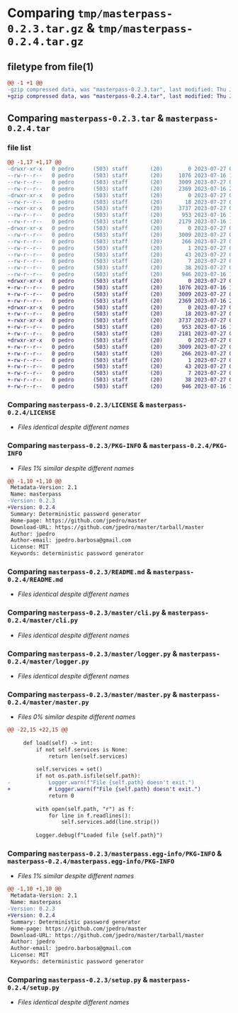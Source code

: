 # Comparing `tmp/masterpass-0.2.3.tar.gz` & `tmp/masterpass-0.2.4.tar.gz`

## filetype from file(1)

```diff
@@ -1 +1 @@
-gzip compressed data, was "masterpass-0.2.3.tar", last modified: Thu Jul 27 01:25:16 2023, max compression
+gzip compressed data, was "masterpass-0.2.4.tar", last modified: Thu Jul 27 01:42:32 2023, max compression
```

## Comparing `masterpass-0.2.3.tar` & `masterpass-0.2.4.tar`

### file list

```diff
@@ -1,17 +1,17 @@
-drwxr-xr-x   0 pedro      (503) staff       (20)        0 2023-07-27 01:25:16.148211 masterpass-0.2.3/
--rw-r--r--   0 pedro      (503) staff       (20)     1076 2023-07-16 16:43:11.000000 masterpass-0.2.3/LICENSE
--rw-r--r--   0 pedro      (503) staff       (20)     3009 2023-07-27 01:25:16.148096 masterpass-0.2.3/PKG-INFO
--rw-r--r--   0 pedro      (503) staff       (20)     2369 2023-07-16 22:39:05.000000 masterpass-0.2.3/README.md
-drwxr-xr-x   0 pedro      (503) staff       (20)        0 2023-07-27 01:25:16.147238 masterpass-0.2.3/master/
--rw-r--r--   0 pedro      (503) staff       (20)       18 2023-07-27 01:24:42.000000 masterpass-0.2.3/master/__init__.py
--rwxr-xr-x   0 pedro      (503) staff       (20)     3737 2023-07-27 01:24:36.000000 masterpass-0.2.3/master/cli.py
--rw-r--r--   0 pedro      (503) staff       (20)      953 2023-07-16 16:09:16.000000 masterpass-0.2.3/master/logger.py
--rw-r--r--   0 pedro      (503) staff       (20)     2179 2023-07-16 16:09:38.000000 masterpass-0.2.3/master/master.py
-drwxr-xr-x   0 pedro      (503) staff       (20)        0 2023-07-27 01:25:16.147900 masterpass-0.2.3/masterpass.egg-info/
--rw-r--r--   0 pedro      (503) staff       (20)     3009 2023-07-27 01:25:16.000000 masterpass-0.2.3/masterpass.egg-info/PKG-INFO
--rw-r--r--   0 pedro      (503) staff       (20)      266 2023-07-27 01:25:16.000000 masterpass-0.2.3/masterpass.egg-info/SOURCES.txt
--rw-r--r--   0 pedro      (503) staff       (20)        1 2023-07-27 01:25:16.000000 masterpass-0.2.3/masterpass.egg-info/dependency_links.txt
--rw-r--r--   0 pedro      (503) staff       (20)       43 2023-07-27 01:25:16.000000 masterpass-0.2.3/masterpass.egg-info/entry_points.txt
--rw-r--r--   0 pedro      (503) staff       (20)        7 2023-07-27 01:25:16.000000 masterpass-0.2.3/masterpass.egg-info/top_level.txt
--rw-r--r--   0 pedro      (503) staff       (20)       38 2023-07-27 01:25:16.148252 masterpass-0.2.3/setup.cfg
--rw-r--r--   0 pedro      (503) staff       (20)      946 2023-07-16 16:19:44.000000 masterpass-0.2.3/setup.py
+drwxr-xr-x   0 pedro      (503) staff       (20)        0 2023-07-27 01:42:32.229213 masterpass-0.2.4/
+-rw-r--r--   0 pedro      (503) staff       (20)     1076 2023-07-16 16:43:11.000000 masterpass-0.2.4/LICENSE
+-rw-r--r--   0 pedro      (503) staff       (20)     3009 2023-07-27 01:42:32.229096 masterpass-0.2.4/PKG-INFO
+-rw-r--r--   0 pedro      (503) staff       (20)     2369 2023-07-16 22:39:05.000000 masterpass-0.2.4/README.md
+drwxr-xr-x   0 pedro      (503) staff       (20)        0 2023-07-27 01:42:32.228006 masterpass-0.2.4/master/
+-rw-r--r--   0 pedro      (503) staff       (20)       18 2023-07-27 01:42:22.000000 masterpass-0.2.4/master/__init__.py
+-rwxr-xr-x   0 pedro      (503) staff       (20)     3737 2023-07-27 01:24:36.000000 masterpass-0.2.4/master/cli.py
+-rw-r--r--   0 pedro      (503) staff       (20)      953 2023-07-16 16:09:16.000000 masterpass-0.2.4/master/logger.py
+-rw-r--r--   0 pedro      (503) staff       (20)     2181 2023-07-27 01:42:17.000000 masterpass-0.2.4/master/master.py
+drwxr-xr-x   0 pedro      (503) staff       (20)        0 2023-07-27 01:42:32.228883 masterpass-0.2.4/masterpass.egg-info/
+-rw-r--r--   0 pedro      (503) staff       (20)     3009 2023-07-27 01:42:32.000000 masterpass-0.2.4/masterpass.egg-info/PKG-INFO
+-rw-r--r--   0 pedro      (503) staff       (20)      266 2023-07-27 01:42:32.000000 masterpass-0.2.4/masterpass.egg-info/SOURCES.txt
+-rw-r--r--   0 pedro      (503) staff       (20)        1 2023-07-27 01:42:32.000000 masterpass-0.2.4/masterpass.egg-info/dependency_links.txt
+-rw-r--r--   0 pedro      (503) staff       (20)       43 2023-07-27 01:42:32.000000 masterpass-0.2.4/masterpass.egg-info/entry_points.txt
+-rw-r--r--   0 pedro      (503) staff       (20)        7 2023-07-27 01:42:32.000000 masterpass-0.2.4/masterpass.egg-info/top_level.txt
+-rw-r--r--   0 pedro      (503) staff       (20)       38 2023-07-27 01:42:32.229259 masterpass-0.2.4/setup.cfg
+-rw-r--r--   0 pedro      (503) staff       (20)      946 2023-07-16 16:19:44.000000 masterpass-0.2.4/setup.py
```

### Comparing `masterpass-0.2.3/LICENSE` & `masterpass-0.2.4/LICENSE`

 * *Files identical despite different names*

### Comparing `masterpass-0.2.3/PKG-INFO` & `masterpass-0.2.4/PKG-INFO`

 * *Files 1% similar despite different names*

```diff
@@ -1,10 +1,10 @@
 Metadata-Version: 2.1
 Name: masterpass
-Version: 0.2.3
+Version: 0.2.4
 Summary: Deterministic password generator
 Home-page: https://github.com/jpedro/master
 Download-URL: https://github.com/jpedro/master/tarball/master
 Author: jpedro
 Author-email: jpedro.barbosa@gmail.com
 License: MIT
 Keywords: deterministic password generator
```

### Comparing `masterpass-0.2.3/README.md` & `masterpass-0.2.4/README.md`

 * *Files identical despite different names*

### Comparing `masterpass-0.2.3/master/cli.py` & `masterpass-0.2.4/master/cli.py`

 * *Files identical despite different names*

### Comparing `masterpass-0.2.3/master/logger.py` & `masterpass-0.2.4/master/logger.py`

 * *Files identical despite different names*

### Comparing `masterpass-0.2.3/master/master.py` & `masterpass-0.2.4/master/master.py`

 * *Files 0% similar despite different names*

```diff
@@ -22,15 +22,15 @@
 
     def load(self) -> int:
         if not self.services is None:
             return len(self.services)
 
         self.services = set()
         if not os.path.isfile(self.path):
-            Logger.warn(f"File {self.path} doesn't exit.")
+            # Logger.warn(f"File {self.path} doesn't exit.")
             return 0
 
         with open(self.path, "r") as f:
             for line in f.readlines():
                 self.services.add(line.strip())
 
         Logger.debug(f"Loaded file {self.path}")
```

### Comparing `masterpass-0.2.3/masterpass.egg-info/PKG-INFO` & `masterpass-0.2.4/masterpass.egg-info/PKG-INFO`

 * *Files 1% similar despite different names*

```diff
@@ -1,10 +1,10 @@
 Metadata-Version: 2.1
 Name: masterpass
-Version: 0.2.3
+Version: 0.2.4
 Summary: Deterministic password generator
 Home-page: https://github.com/jpedro/master
 Download-URL: https://github.com/jpedro/master/tarball/master
 Author: jpedro
 Author-email: jpedro.barbosa@gmail.com
 License: MIT
 Keywords: deterministic password generator
```

### Comparing `masterpass-0.2.3/setup.py` & `masterpass-0.2.4/setup.py`

 * *Files identical despite different names*

